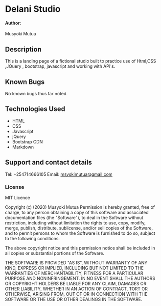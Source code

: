 # Delani Studio
#### Author:
Musyoki Mutua

## Description
This is a landing page of a fictional studio built to practice use of Html,CSS ,JQuery , bootstrap, javascript and working with API's.

## Known Bugs
No known bugs thus far noted.

## Technologies Used
* HTML
* CSS
* Javascript
* jQuery 
* Bootstrap CDN
* Markdown

## Support and contact details
Tel: +254714666105
Email: msyokimutua@gmail.com
### License
MIT Licence

Copyright (c) (2020) Musyoki Mutua
Permission is hereby granted, free of charge, to any person obtaining a copy
of this software and associated documentation files (the "Software"), to deal
in the Software without restriction, including without limitation the rights
to use, copy, modify, merge, publish, distribute, sublicense, and/or sell
copies of the Software, and to permit persons to whom the Software is
furnished to do so, subject to the following conditions:

The above copyright notice and this permission notice shall be included in all
copies or substantial portions of the Software.

THE SOFTWARE IS PROVIDED "AS IS", WITHOUT WARRANTY OF ANY KIND, EXPRESS OR
IMPLIED, INCLUDING BUT NOT LIMITED TO THE WARRANTIES OF MERCHANTABILITY,
FITNESS FOR A PARTICULAR PURPOSE AND NONINFRINGEMENT. IN NO EVENT SHALL THE
AUTHORS OR COPYRIGHT HOLDERS BE LIABLE FOR ANY CLAIM, DAMAGES OR OTHER
LIABILITY, WHETHER IN AN ACTION OF CONTRACT, TORT OR OTHERWISE, ARISING FROM,
OUT OF OR IN CONNECTION WITH THE SOFTWARE OR THE USE OR OTHER DEALINGS IN THE
SOFTWARE.